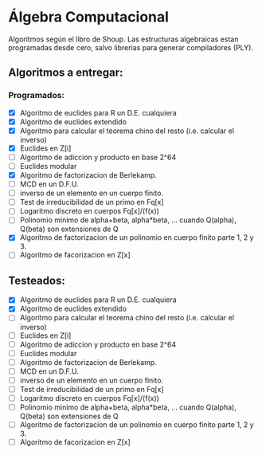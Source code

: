 # Álgebra Computacional
Algoritmos según el libro de Shoup.
Las estructuras algebraicas estan programadas desde cero, salvo librerias para generar compiladores (PLY).
## Algoritmos a entregar:
### Programados:
- [x] Algoritmo de euclides para R un D.E. cualquiera
- [x] Algoritmo de euclides extendido
- [x] Algoritmo para calcular el teorema chino del resto (i.e. calcular el inverso)
- [x] Euclides en Z[i]
- [ ] Algoritmo de adiccion y producto en base 2^64
- [ ] Euclides modular
- [x] Algoritmo de factorizacion de Berlekamp.
- [ ] MCD en un D.F.U.
- [ ] inverso de un elemento en un cuerpo finito.
- [ ] Test de irreducibilidad de un primo en Fq[x]
- [ ] Logaritmo discreto en cuerpos Fq[x]/(f(x))
- [ ] Polinomio minimo de alpha+beta, alpha*beta, ... cuando Q(alpha), Q(beta) son extensiones de Q
- [x] Algoritmo de factorizacion de un polinomio en cuerpo finito parte 1, 2 y 3.
- [ ] Algoritmo de facorizacion en Z[x]

## Testeados:
- [x] Algoritmo de euclides para R un D.E. cualquiera
- [x] Algoritmo de euclides extendido
- [ ] Algoritmo para calcular el teorema chino del resto (i.e. calcular el inverso)
- [ ] Euclides en Z[i]
- [ ] Algoritmo de adiccion y producto en base 2^64
- [ ] Euclides modular
- [ ] Algoritmo de factorizacion de Berlekamp.
- [ ] MCD en un D.F.U.
- [ ] inverso de un elemento en un cuerpo finito.
- [ ] Test de irreducibilidad de un primo en Fq[x]
- [ ] Logaritmo discreto en cuerpos Fq[x]/(f(x))
- [ ] Polinomio minimo de alpha+beta, alpha*beta, ... cuando Q(alpha), Q(beta) son extensiones de Q
- [ ] Algoritmo de factorizacion de un polinomio en cuerpo finito parte 1, 2 y 3.
- [ ] Algoritmo de facorizacion en Z[x]
